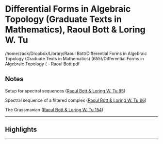 # Differential Forms in Algebraic Topology (Graduate Texts in Mathematics), Raoul Bott & Loring W. Tu
/home/zack/Dropbox/Library/Raoul Bott/Differential Forms in Algebraic Topology (Graduate Texts in Mathematics) (655)/Differential Forms in Algebraic Topology ( - Raoul Bott.pdf
## Notes
Setup for spectral sequences (<a href="file:////home/zack/Dropbox/Library/Raoul Bott/Differential Forms in Algebraic Topology (Graduate Texts in Mathematics) (655)/Differential Forms in Algebraic Topology ( - Raoul Bott.pdf#page=85" target="_blank">Raoul Bott & Loring W. Tu 85</a>)</p>
Spectral sequence of a filtered complex (<a href="file:////home/zack/Dropbox/Library/Raoul Bott/Differential Forms in Algebraic Topology (Graduate Texts in Mathematics) (655)/Differential Forms in Algebraic Topology ( - Raoul Bott.pdf#page=86" target="_blank">Raoul Bott & Loring W. Tu 86</a>)</p>
The Grassmanian (<a href="file:////home/zack/Dropbox/Library/Raoul Bott/Differential Forms in Algebraic Topology (Graduate Texts in Mathematics) (655)/Differential Forms in Algebraic Topology ( - Raoul Bott.pdf#page=154" target="_blank">Raoul Bott & Loring W. Tu 154</a>)</p><hr>
## Highlights
<hr>
